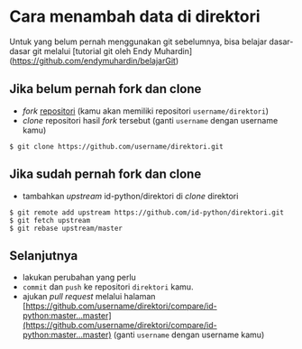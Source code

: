 # Cara menambah data di direktori

Untuk yang belum pernah menggunakan git sebelumnya, bisa belajar dasar-dasar git melalui [tutorial git oleh Endy Muhardin] (https://github.com/endymuhardin/belajarGit)

## Jika belum pernah fork dan clone

- _fork_ [repositori](https://github.com/id-python/direktori/fork) (kamu akan memiliki repositori `username/direktori`)
- _clone_ repositori hasil _fork_ tersebut (ganti `username` dengan username kamu)

```
$ git clone https://github.com/username/direktori.git
```

## Jika sudah pernah fork dan clone

- tambahkan _upstream_ id-python/direktori di _clone_ direktori

```
$ git remote add upstream https://github.com/id-python/direktori.git
$ git fetch upstream
$ git rebase upstream/master
```

## Selanjutnya

- lakukan perubahan yang perlu
- `commit` dan `push` ke repositori `direktori` kamu.
- ajukan _pull request_ melalui halaman [https://github.com/username/direktori/compare/id-python:master...master](https://github.com/username/direktori/compare/id-python:master...master) (ganti `username` dengan username kamu)
